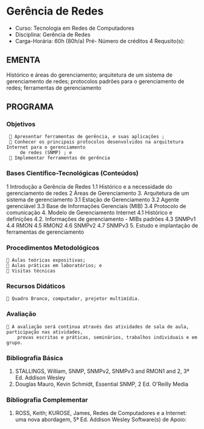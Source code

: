 # Gerência de Redes 


* Curso: Tecnologia em Redes de Computadores
* Disciplina: Gerência de Redes                                           
* Carga-Horária: 60h (80h/a)
          Pré-
                                                                      Número de créditos 4
   Requsito(s):

## EMENTA
Histórico e áreas do gerenciamento; arquitetura de um sistema de gerenciamento de redes; protocolos
padrões para o gerenciamento de redes; ferramentas de gerenciamento
## PROGRAMA
### Objetivos
      Apresentar ferramentas de gerência, e suas aplicações ;
      Conhecer os principais protocolos desenvolvidos na arquitetura Internet para o gerenciamento
         de redes (SNMP) ; e
      Implementar ferramentas de gerência
### Bases Científico-Tecnológicas (Conteúdos)
1 Introdução a Gerência de Redes
1.1 Histórico e a necessidade do gerenciamento de redes
2 Áreas de Gerenciamento
3. Arquitetura de um sistema de gerenciamento
3.1 Estação de Gerenciamento
3.2 Agente gerenciável
3.3 Base de Informações Gerenciais (MIB)
3.4 Protocolo de comunicação
4. Modelo de Gerenciamento Internet
4.1 Histórico e definições
4.2. Informações de gerenciamento - MIBs padrões
4.3 SNMPv1
4.4 RMON
4.5 RMON2
4.6 SNMPv2
4.7 SNMPv3
5. Estudo e implantação de ferramentas de gerenciamento
### Procedimentos Metodológicos
     Aulas teóricas expositivas;
     Aulas práticas em laboratórios; e
     Visitas técnicas
### Recursos Didáticos
     Quadro Branco, computador, projetor multimídia.
### Avaliação
     A avaliação será continua através das atividades de sala de aula, participação nas atividades,
        provas escritas e práticas, seminários, trabalhos individuais e em grupo.
### Bibliografia Básica
1. STALLINGS, William, SNMP, SNMPv2, SNMPv3 and RMON1 and 2, 3ª Ed. Addison Wesley
2. Douglas Mauro, Kevin Schmidt, Essential SNMP, 2 Ed. O'Reilly Media
### Bibliografia Complementar
1. ROSS, Keith; KUROSE, James, Redes de Computadores e a Internet: uma nova abordagem, 5ª Ed.
Addison Wesley
                                          Software(s) de Apoio: